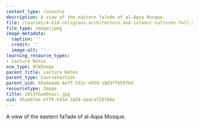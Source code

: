 ```yaml
---
content_type: resource
description: A view of the eastern fa?ade of al-Aqsa Mosque.
file: /courses/4-614-religious-architecture-and-islamic-cultures-fall-2002/45aeb7eeeff95d3d1829dadcaf28708e_1013thumbnail.jpg
file_type: image/jpeg
image_metadata:
  caption: ''
  credit: ''
  image-alt: ''
learning_resource_types:
- Lecture Notes
ocw_type: OCWImage
parent_title: Lecture Notes
parent_type: CourseSection
parent_uid: 68abeaab-4eff-532c-e858-18d3ffb567bd
resourcetype: Image
title: 1013thumbnail.jpg
uid: 45aeb7ee-eff9-5d3d-1829-dadcaf28708e
---
```

A view of the eastern fa?ade of al-Aqsa Mosque.


